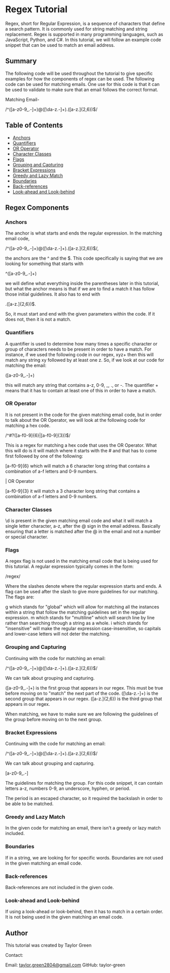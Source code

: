 # Regex Tutorial 

Regex, short for Regular Expression, is a sequence of characters that define a search pattern. It is commonly used for string matching and string replacement. Regex is supported in many programming languages, such as JavaScript, Python, and C#. In this tutorial, we will follow an example code snippet that can be used to match an email address.

## Summary

The following code will be used throughout the tutorial to give specific examples for how the components of regex can be used. The following code can be used for matching emails. One use for this code is that it can be used to validate to make sure that an email follows the correct format.

Matching Email-

/^([a-z0-9_\.-]+)@([\da-z\.-]+)\.([a-z\.]{2,6})$/

## Table of Contents

- [Anchors](#anchors)
- [Quantifiers](#quantifiers)
- [OR Operator](#or-operator)
- [Character Classes](#character-classes)
- [Flags](#flags)
- [Grouping and Capturing](#grouping-and-capturing)
- [Bracket Expressions](#bracket-expressions)
- [Greedy and Lazy Match](#greedy-and-lazy-match)
- [Boundaries](#boundaries)
- [Back-references](#back-references)
- [Look-ahead and Look-behind](#look-ahead-and-look-behind)

## Regex Components

### Anchors

The anchor is what starts and ends the regular expression. In the matching email code,

/^([a-z0-9_\.-]+)@([\da-z\.-]+)\.([a-z\.]{2,6})$/,

the anchors are the ^ and the $. This code specifically is saying that we are looking for something that starts with

^([a-z0-9_\.-]+)

we will define what everything inside the parentheses later in this tutorial, but what the anchor means is that if we are to find a match it has follow those initial guidelines. It also has to end with

.([a-z\.]{2,6})$.

So, it must start and end with the given parameters within the code. If it does not, then it is not a match.


### Quantifiers

A quantifier is used to determine how many times a specific character or group of characters needs to be present in order to have a match. For instance, if we used the following code in our regex, xyz+ then this will match any string xy followed by at least one z. So, if we look at our code for matching the email:

([a-z0-9_\.-]+)

this will match any string that contains a-z, 0-9, _, ., or -. The quantifier + means that it has to contain at least one of this in order to have a match.

### OR Operator

It is not present in the code for the given matching email code, but in order to talk about the OR Operator, we will look at the following code for matching a hex code.

/^#?([a-f0-9]{6}|[a-f0-9]{3})$/

 This is a regex for matching a hex code that uses the OR Operator. What this will do is it will match where it starts with the # and that has to come first followed by one of the following:

[a-f0-9]{6} which will match a 6 character long string that contains a combination of a-f letters and 0-9 numbers.

| OR Operator

[a-f0-9]{3} it will match a 3 character long string that contains a combination of a-f letters and 0-9 numbers.

### Character Classes

\d is present in the given matching email code and what it will match a single letter character, a-z, after the @ sign in the email address. Basically ensuring that a letter is matched after the @ in the email and not a number or special character.

### Flags

A regex flag is not used in the matching email code that is being used for this tutorial. A regular expression typically comes in the form:

/regex/

Where the slashes denote where the regular expression starts and ends. A flag can be used after the slash to give more guidelines for our matching. The flags are:

g which stands for "global" which will allow for matching all the instances within a string that follow the matching guidelines set in the regular expression.
m which stands for "multiline" which will search line by line rather than searching through a string as a whole.
i which stands for "insensitive" will make the regular expression case-insensitive, so capitals and lower-case letters will not deter the matching.

### Grouping and Capturing

Continuing with the code for matching an email:

/^([a-z0-9_\.-]+)@([\da-z\.-]+)\.([a-z\.]{2,6})$/

We can talk about grouping and capturing.

([a-z0-9_\.-]+) is the first group that appears in our regex. This must be true before moving on to "match" the next part of the code. ([\da-z\.-]+) is the second group that appears in our regex. ([a-z\.]{2,6}) is the third group that appears in our regex.

When matching, we have to make sure we are following the guidelines of the group before moving on to the next group.

### Bracket Expressions

Continuing with the code for matching an email:

/^([a-z0-9_\.-]+)@([\da-z\.-]+)\.([a-z\.]{2,6})$/

We can talk about grouping and capturing.

[a-z0-9_\.-]

The guidelines for matching the group. For this code snippet, it can contain letters a-z, numbers 0-9, an underscore, hyphen, or period.

The period is an escaped character, so it required the backslash in order to be able to be matched.

### Greedy and Lazy Match

In the given code for matching an email, there isn't a greedy or lazy match included.

### Boundaries

If in a string, we are looking for for specific words. Boundaries are not used in the given matching an email code.

### Back-references

Back-references are not included in the given code.

### Look-ahead and Look-behind

If using a look-ahead or look-behind, then it has to match in a certain order. It is not being used in the given matching an email code.

## Author

This tutorial was created by Taylor Green

Contact:

Email: taylor.green2804@gmail.com
GitHub: taylor-green
